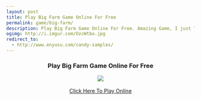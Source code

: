 ```yaml
---
layout: post
title: Play Big Farm Game Online For Free
permalink: game/big-farm/
description: Play Big Farm Game Online For Free. Amazing Game, I just love it.
ogimg: http://i.imgur.com/OzcWtbo.jpg
redirect_to:
  - http://www.enyusu.com/candy-samples/
---
```

<div class="jumbotron">
 <center><h3>Play Big Farm Game Online For Free</h3>
  <a href="http://mmtrkpy.com/mt/y2542374b4v233t224q2u234/">
<img src="http://i.imgur.com/OzcWtbo.jpg">
</a> <br/><br/>
 <a class="btn btn-primary btn-lg" href="http://bigfarm.goodgamestudios.com/" role="button"> Click Here To Play Online</a>
  </center>
</div>


